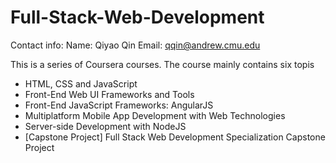 # Full-Stack-Web-Development

Contact info:
Name: Qiyao Qin
Email: qqin@andrew.cmu.edu

This is a series of Coursera courses.
The course mainly contains six topis
- HTML, CSS and JavaScript
- Front-End Web UI Frameworks and Tools
- Front-End JavaScript Frameworks: AngularJS
- Multiplatform Mobile App Development with Web Technologies
- Server-side Development with NodeJS
- [Capstone Project] Full Stack Web Development Specialization Capstone Project

